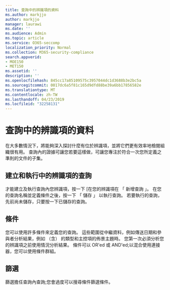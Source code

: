 ```yaml
---
title: 查詢中的辨識項的資料
ms.author: markjjo
author: markjjo
manager: laurawi
ms.date: ''
ms.audience: Admin
ms.topic: article
ms.service: O365-seccomp
localization_priority: Normal
ms.collection: M365-security-compliance
search.appverid:
- MOE150
- MET150
ms.assetid: ''
description: ''
ms.openlocfilehash: 845cc17a85109575c3957044dc1d3688b3e2bc5a
ms.sourcegitcommit: 0017dc6a5f81c165d9dfd88be39a6bb17856582e
ms.translationtype: MT
ms.contentlocale: zh-TW
ms.lasthandoff: 04/23/2019
ms.locfileid: "32258131"
---
```

# <a name="query-the-data-in-evidence"></a>查詢中的辨識項的資料

在大多數情況下，將能夠深入探討什麼有位於辨識項，並將它們更有效率地檢閱組織很有用。 查詢內的證據可讓您若要這樣做，可讓您專注於符合一次您所定義之準則的文件的子集。

## <a name="creating-and-running-a-query-within-a-evidence"></a>建立和執行中的辨識項的查詢

才能建立及執行查詢內您辨識項，按一下 [在您的辨識項在 「 新增查詢 」。 在您的查詢名稱並定義條件之後，按一下 「 儲存 」 以執行查詢。 若要執行的查詢，先前尚未儲存，只要按一下已儲存的查詢。

## <a name="conditions"></a>條件

您可以使用許多條件來定義您的查詢。 這些範圍從中繼資料，例如傳送日期和參與者分析結果，例如 （含） 的類型和主控項的佈景主題時。 您第一次必須分析您的辨識項之前使用情況分析結果。 條件可以 OR'ed 或 AND'ed;以混合使用連接器，您可以使用條件群組。

## <a name="filters"></a>篩選
篩選擔任查詢內查詢;您會過度可以搜尋條件篩選條件。


